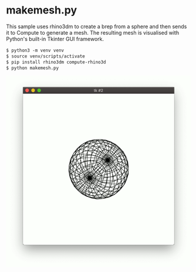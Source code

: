 # makemesh.py

This sample uses rhino3dm to create a brep from a sphere and then sends it to Compute to generate a mesh. The resulting mesh is visualised with Python's built-in Tkinter GUI framework.

```commandline
$ python3 -m venv venv
$ source venv/scripts/activate
$ pip install rhino3dm compute-rhino3d
$ python makemesh.py
```

![](tkinter.gif)
